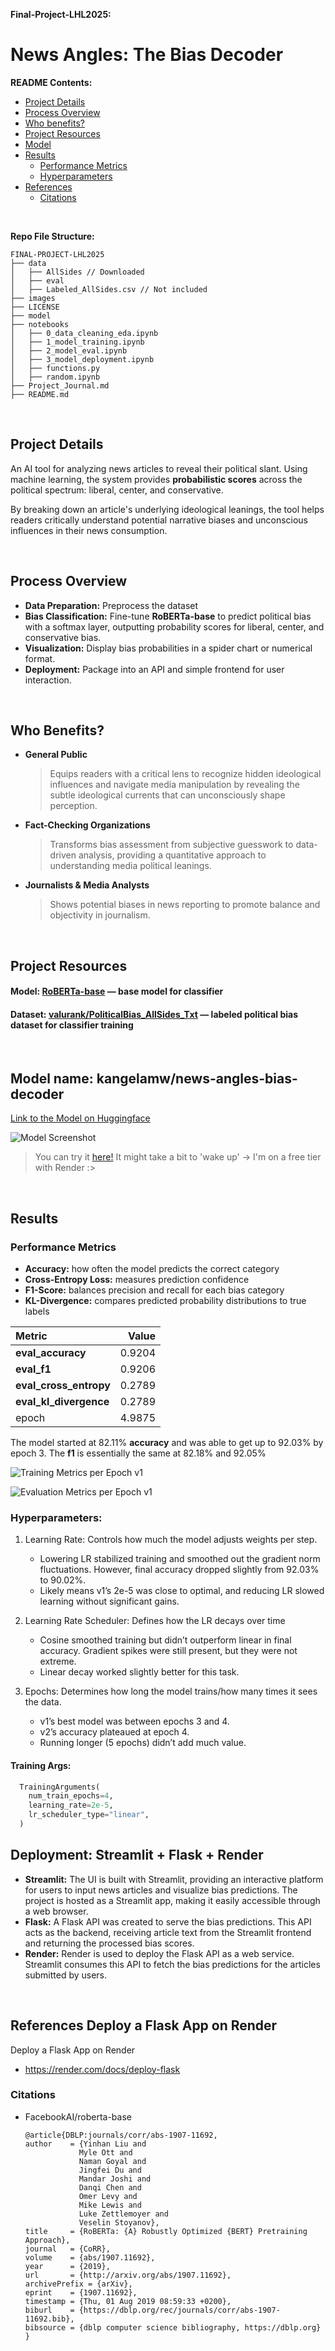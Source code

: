 **Final-Project-LHL2025:**

# **News Angles: The Bias Decoder**

**README Contents:**

- [Project Details](#project-details)
- [Process Overview](#process-overview)
- [Who benefits?](#who-benefits)
- [Project Resources](#project-resources)
- [Model](#model-name-kangelamwnews-angles-bias-decoder)
- [Results](#results)
  - [Performance Metrics](#performance-metrics)
  - [Hyperparameters](#hyperparameters)
- [References](#references)
  - [Citations](#citations)

<br>

**Repo File Structure:**

    FINAL-PROJECT-LHL2025
    ├── data
    │   ├── AllSides // Downloaded
    │   ├── eval
    │   ├── Labeled_AllSides.csv // Not included
    ├── images
    ├── LICENSE
    ├── model
    ├── notebooks
    │   ├── 0_data_cleaning_eda.ipynb
    │   ├── 1_model_training.ipynb
    │   ├── 2_model_eval.ipynb
    │   ├── 3_model_deployment.ipynb
    │   ├── functions.py
    │   ├── random.ipynb
    ├── Project_Journal.md
    ├── README.md

<br>

## **Project Details**

An AI tool for analyzing news articles to reveal their political slant. Using machine learning, the system provides **probabilistic scores** across the political spectrum: liberal, center, and conservative.

By breaking down an article's underlying ideological leanings, the tool helps readers critically understand potential narrative biases and unconscious influences in their news consumption.

<br>

## **Process Overview**  

- **Data Preparation:** Preprocess the dataset
- **Bias Classification:** Fine-tune **RoBERTa-base** to predict political bias with a softmax layer, outputting probability scores for liberal, center, and conservative bias.
- **Visualization:** Display bias probabilities in a spider chart or numerical format.
- **Deployment:** Package into an API and simple frontend for user interaction.

<br>

## **Who Benefits?**  

- **General Public**
  > Equips readers with a critical lens to recognize hidden ideological influences and navigate media manipulation by revealing the subtle ideological currents that can unconsciously shape perception.

- **Fact-Checking Organizations**
  > Transforms bias assessment from subjective guesswork to data-driven analysis, providing a quantitative approach to understanding media political leanings.

- **Journalists & Media Analysts**
  > Shows potential biases in news reporting to promote balance and objectivity in journalism.

<br>

## **Project Resources**  

#### **Model:**  [RoBERTa-base](https://huggingface.co/FacebookAI/roberta-base) &mdash; base model for classifier

#### **Dataset:** [valurank/PoliticalBias_AllSides_Txt](https://huggingface.co/datasets/valurank/PoliticalBias_AllSides_Txt) &mdash; labeled political bias dataset for classifier training

<br>

## **Model name: kangelamw/news-angles-bias-decoder**

[Link to the Model on Huggingface](https://huggingface.co/kangelamw/RoBERTa-political-bias-classifier-softmax)

![Model Screenshot](/images/model_ss.png)

> You can try it [here!](https://political-bias-classifier.streamlit.app/) It might take a bit to 'wake up' &rarr; I'm on a free tier with Render :>

<br>

## **Results**  

### **Performance Metrics**

- **Accuracy:** how often the model predicts the correct category
- **Cross-Entropy Loss:** measures prediction confidence
- **F1-Score:** balances precision and recall for each bias category
- **KL-Divergence:** compares predicted probability distributions to true labels

<center>

| Metric                  |   Value |
|:------------------------|--------:|
| **eval_accuracy**           |  0.9204 |
| **eval_f1**                 |  0.9206 |
| **eval_cross_entropy**     |  0.2789 |
| **eval_kl_divergence**      |  0.2789 |
| epoch                   |  4.9875 |

</center>

The model started at 82.11% **accuracy** and was able to get up to 92.03% by epoch 3. The **f1** is essentially the same at 82.18% and 92.05%

![Training Metrics per Epoch v1](/images/v1_training_metrics.png)

![Evaluation Metrics per Epoch v1](/images/v1_eval_metrics.png)


### **Hyperparameters:**  

1. Learning Rate: Controls how much the model adjusts weights per step.
    - Lowering LR stabilized training and smoothed out the gradient norm fluctuations. However, final accuracy dropped slightly from 92.03% to 90.02%.
    - Likely means v1’s 2e-5 was close to optimal, and reducing LR slowed learning without significant gains.

2. Learning Rate Scheduler: Defines how the LR decays over time
    - Cosine smoothed training but didn’t outperform linear in final accuracy. Gradient spikes were still present, but they were not extreme.
    - Linear decay worked slightly better for this task.

3. Epochs: Determines how long the model trains/how many times it sees the data.
    - v1’s best model was between epochs 3 and 4.
    - v2’s accuracy plateaued at epoch 4.
    - Running longer (5 epochs) didn’t add much value.

#### Training Args:
  ```python
    TrainingArguments(
      num_train_epochs=4,
      learning_rate=2e-5,
      lr_scheduler_type="linear",
    )
  ```

## **Deployment: Streamlit + Flask + Render**
- **Streamlit:** The UI is built with Streamlit, providing an interactive platform for users to input news articles and visualize bias predictions. The project is hosted as a Streamlit app, making it easily accessible through a web browser.
- **Flask:** A Flask API was created to serve the bias predictions. This API acts as the backend, receiving article text from the Streamlit frontend and returning the processed bias scores.
- **Render:** Render is used to deploy the Flask API as a web service. Streamlit consumes this API to fetch the bias predictions for the articles submitted by users.

<br>

## **References** Deploy a Flask App on Render

Deploy a Flask App on Render
- https://render.com/docs/deploy-flask

### Citations

- FacebookAI/roberta-base
    ```
  @article{DBLP:journals/corr/abs-1907-11692,
    author    = {Yinhan Liu and
                Myle Ott and
                Naman Goyal and
                Jingfei Du and
                Mandar Joshi and
                Danqi Chen and
                Omer Levy and
                Mike Lewis and
                Luke Zettlemoyer and
                Veselin Stoyanov},
    title     = {RoBERTa: {A} Robustly Optimized {BERT} Pretraining Approach},
    journal   = {CoRR},
    volume    = {abs/1907.11692},
    year      = {2019},
    url       = {http://arxiv.org/abs/1907.11692},
    archivePrefix = {arXiv},
    eprint    = {1907.11692},
    timestamp = {Thu, 01 Aug 2019 08:59:33 +0200},
    biburl    = {https://dblp.org/rec/journals/corr/abs-1907-11692.bib},
    bibsource = {dblp computer science bibliography, https://dblp.org}
  }
    ```